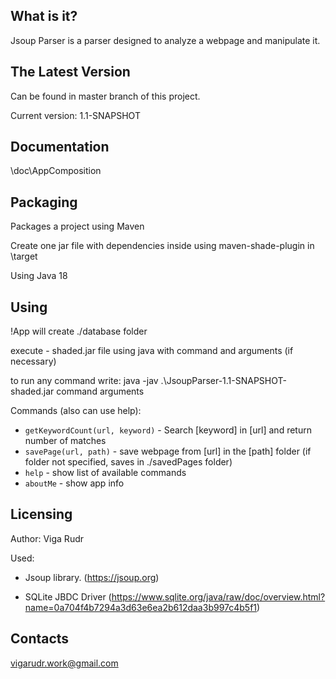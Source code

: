 What is it?
-----------
Jsoup Parser is a parser designed to analyze a webpage and manipulate it.

The Latest Version
------------------
Can be found in master branch of this project.

Current version: 1.1-SNAPSHOT

Documentation
-------------
\doc\AppComposition

Packaging
---------
Packages a project using Maven

Create one jar file with dependencies inside using maven-shade-plugin in \target

Using Java 18

Using
--------
!App will create ./database folder

execute - shaded.jar file using java with command and arguments (if necessary)

to run any command write: java -jav .\JsoupParser-1.1-SNAPSHOT-shaded.jar command arguments

Commands (also can use help):
- `getKeywordCount(url, keyword)` - Search [keyword] in [url] and return 
number of matches
- `savePage(url, path)` - save webpage from [url] in the [path] folder 
(if folder not specified, saves in ./savedPages folder)
- `help` - show list of available commands
- `aboutMe` - show app info

Licensing
---------
Author: Viga Rudr

Used:
- Jsoup library. (https://jsoup.org) 

- SQLite JBDC Driver (https://www.sqlite.org/java/raw/doc/overview.html?name=0a704f4b7294a3d63e6ea2b612daa3b997c4b5f1)

Contacts
--------
vigarudr.work@gmail.com
